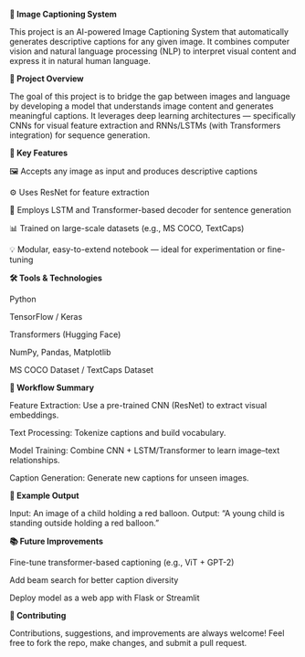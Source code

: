 **🧠 Image Captioning System**

This project is an AI-powered Image Captioning System that automatically generates descriptive captions for any given image. It combines computer vision and natural language processing (NLP) to interpret visual content and express it in natural human language.

**🚀 Project Overview**

The goal of this project is to bridge the gap between images and language by developing a model that understands image content and generates meaningful captions.
It leverages deep learning architectures — specifically CNNs for visual feature extraction and RNNs/LSTMs (with Transformers integration) for sequence generation.

**🧩 Key Features**

🖼️ Accepts any image as input and produces descriptive captions

⚙️ Uses ResNet for feature extraction

🧠 Employs LSTM and Transformer-based decoder for sentence generation

📊 Trained on large-scale datasets (e.g., MS COCO, TextCaps)

💡 Modular, easy-to-extend notebook — ideal for experimentation or fine-tuning

**🛠️ Tools & Technologies**

Python

TensorFlow / Keras

Transformers (Hugging Face)

NumPy, Pandas, Matplotlib

MS COCO Dataset / TextCaps Dataset

**🧪 Workflow Summary**

Feature Extraction: Use a pre-trained CNN (ResNet) to extract visual embeddings.

Text Processing: Tokenize captions and build vocabulary.

Model Training: Combine CNN + LSTM/Transformer to learn image–text relationships.

Caption Generation: Generate new captions for unseen images.

**📸 Example Output**

Input: An image of a child holding a red balloon.
Output: “A young child is standing outside holding a red balloon.”

**📚 Future Improvements**

Fine-tune transformer-based captioning (e.g., ViT + GPT-2)

Add beam search for better caption diversity

Deploy model as a web app with Flask or Streamlit

**🤝 Contributing**

Contributions, suggestions, and improvements are always welcome!
Feel free to fork the repo, make changes, and submit a pull request.
